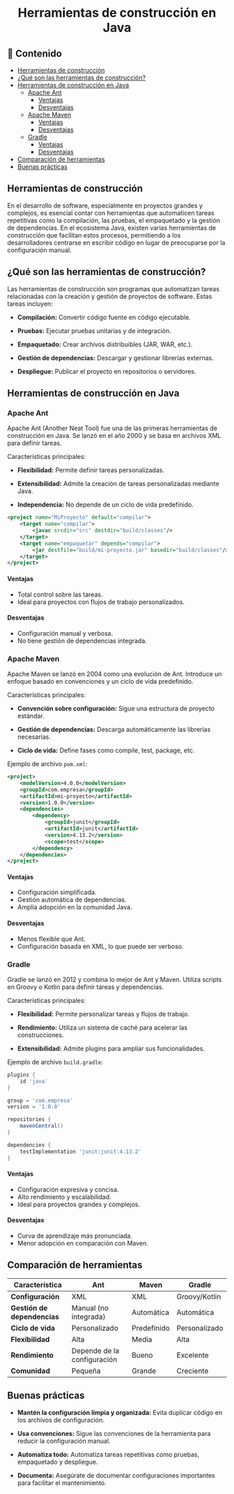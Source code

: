 <h1 align="center">Herramientas de construcción en Java</h1>

<h2>📑 Contenido</h2>

- [Herramientas de construcción](#herramientas-de-construcción)
- [¿Qué son las herramientas de construcción?](#qué-son-las-herramientas-de-construcción)
- [Herramientas de construcción en Java](#herramientas-de-construcción-en-java)
  - [Apache Ant](#apache-ant)
    - [Ventajas](#ventajas)
    - [Desventajas](#desventajas)
  - [Apache Maven](#apache-maven)
    - [Ventajas](#ventajas-1)
    - [Desventajas](#desventajas-1)
  - [Gradle](#gradle)
    - [Ventajas](#ventajas-2)
    - [Desventajas](#desventajas-2)
- [Comparación de herramientas](#comparación-de-herramientas)
- [Buenas prácticas](#buenas-prácticas)

## Herramientas de construcción

En el desarrollo de software, especialmente en proyectos grandes y complejos, es esencial contar con herramientas que automaticen tareas repetitivas como la compilación, las pruebas, el empaquetado y la gestión de dependencias. En el ecosistema Java, existen varias herramientas de construcción que facilitan estos procesos, permitiendo a los desarrolladores centrarse en escribir código en lugar de preocuparse por la configuración manual.

## ¿Qué son las herramientas de construcción?

Las herramientas de construcción son programas que automatizan tareas relacionadas con la creación y gestión de proyectos de software. Estas tareas incluyen:

- **Compilación:** Convertir código fuente en código ejecutable.

- **Pruebas:** Ejecutar pruebas unitarias y de integración.

- **Empaquetado:** Crear archivos distribuibles (JAR, WAR, etc.).

- **Gestión de dependencias:** Descargar y gestionar librerías externas.

- **Despliegue:** Publicar el proyecto en repositorios o servidores.

## Herramientas de construcción en Java

### Apache Ant

Apache Ant (Another Neat Tool) fue una de las primeras herramientas de construcción en Java. Se lanzó en el año 2000 y se basa en archivos XML para definir tareas.

Características principales:

- **Flexibilidad:** Permite definir tareas personalizadas.

- **Extensibilidad:** Admite la creación de tareas personalizadas mediante Java.

- **Independencia:** No depende de un ciclo de vida predefinido.

```xml
<project name="MiProyecto" default="compilar">
    <target name="compilar">
        <javac srcdir="src" destdir="build/classes"/>
    </target>
    <target name="empaquetar" depends="compilar">
        <jar destfile="build/mi-proyecto.jar" basedir="build/classes"/>
    </target>
</project>
```

#### Ventajas

- Total control sobre las tareas.
- Ideal para proyectos con flujos de trabajo personalizados.

#### Desventajas

- Configuración manual y verbosa.
- No tiene gestión de dependencias integrada.

### Apache Maven

Apache Maven se lanzó en 2004 como una evolución de Ant. Introduce un enfoque basado en convenciones y un ciclo de vida predefinido.

Características principales:

- **Convención sobre configuración:** Sigue una estructura de proyecto estándar.

- **Gestión de dependencias:** Descarga automáticamente las librerías necesarias.

- **Ciclo de vida:** Define fases como compile, test, package, etc.

Ejemplo de archivo `pom.xml`:

```xml
<project>
    <modelVersion>4.0.0</modelVersion>
    <groupId>com.empresa</groupId>
    <artifactId>mi-proyecto</artifactId>
    <version>1.0.0</version>
    <dependencies>
        <dependency>
            <groupId>junit</groupId>
            <artifactId>junit</artifactId>
            <version>4.13.2</version>
            <scope>test</scope>
        </dependency>
    </dependencies>
</project>
```

#### Ventajas

- Configuración simplificada.
- Gestión automática de dependencias.
- Amplia adopción en la comunidad Java.

#### Desventajas

- Menos flexible que Ant.
- Configuración basada en XML, lo que puede ser verboso.

### Gradle

Gradle se lanzó en 2012 y combina lo mejor de Ant y Maven. Utiliza scripts en Groovy o Kotlin para definir tareas y dependencias.

Características principales:

- **Flexibilidad:** Permite personalizar tareas y flujos de trabajo.

- **Rendimiento:** Utiliza un sistema de caché para acelerar las construcciones.

- **Extensibilidad:** Admite plugins para ampliar sus funcionalidades.

Ejemplo de archivo `build.gradle`:

```groovy
plugins {
    id 'java'
}

group = 'com.empresa'
version = '1.0.0'

repositories {
    mavenCentral()
}

dependencies {
    testImplementation 'junit:junit:4.13.2'
}
```

#### Ventajas

- Configuración expresiva y concisa.
- Alto rendimiento y escalabilidad.
- Ideal para proyectos grandes y complejos.

#### Desventajas

- Curva de aprendizaje más pronunciada.
- Menor adopción en comparación con Maven.

## Comparación de herramientas

| **Característica**          | **Ant**                     | **Maven**   | **Gradle**    |
| --------------------------- | --------------------------- | ----------- | ------------- |
| **Configuración**           | XML                         | XML         | Groovy/Kotlin |
| **Gestión de dependencias** | Manual (no integrada)       | Automática  | Automática    |
| **Ciclo de vida**           | Personalizado               | Predefinido | Personalizado |
| **Flexibilidad**            | Alta                        | Media       | Alta          |
| **Rendimiento**             | Depende de la configuración | Bueno       | Excelente     |
| **Comunidad**               | Pequeña                     | Grande      | Creciente     |

## Buenas prácticas

- **Mantén la configuración limpia y organizada:** Evita duplicar código en los archivos de configuración.

- **Usa convenciones:** Sigue las convenciones de la herramienta para reducir la configuración manual.

- **Automatiza todo:** Automatiza tareas repetitivas como pruebas, empaquetado y despliegue.

- **Documenta:** Asegúrate de documentar configuraciones importantes para facilitar el mantenimiento.

